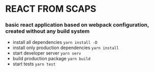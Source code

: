 # REACT FROM SCAPS

### basic react application based on webpack configuration, created without any build system

- install all dependencies `yarn install -D`
- install only production dependencies `yarn install`
- start developer server `yarn serv`
- build production package `yarn build`
- start tests `yarn test`
